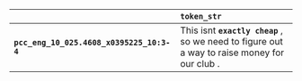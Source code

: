 |                                           | `token_str`                                                                                    |
|:------------------------------------------|:-----------------------------------------------------------------------------------------------|
| **`pcc_eng_10_025.4608_x0395225_10:3-4`** | This isnt __``exactly cheap``__ , so we need to figure out a way to raise money for our club . |